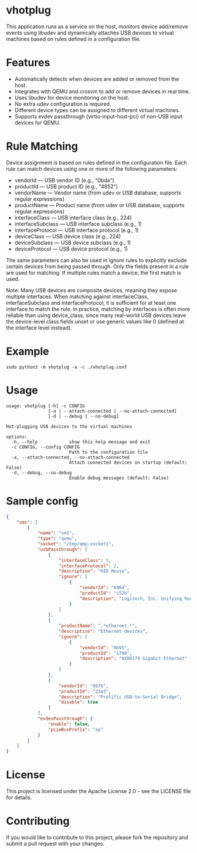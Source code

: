 # vhotplug

This application runs as a service on the host, monitors device add/remove events using libudev and dynamically attaches USB devices to virtual machines based on rules defined in a configuration file.

# Features

- Automatically detects when devices are added or removed from the host.
- Integrates with QEMU and crosvm to add or remove devices in real time.
- Uses libudev for device monitoring on the host.
- No extra udev configuration is required.
- Different device types can be assigned to different virtual machines.
- Supports evdev passthrough (virtio-input-host-pci) of non-USB input devices for QEMU.

# Rule Matching

Device assignment is based on rules defined in the configuration file.
Each rule can match devices using one or more of the following parameters:
- vendorId — USB vendor ID (e.g., "0bda")
- productId — USB product ID (e.g., "4852")
- vendorName — Vendor name (from udev or USB database, supports regular expressions)
- productName — Product name (from udev or USB database, supports regular expressions)
- interfaceClass — USB interface class (e.g., 224)
- interfaceSubclass — USB interface subclass (e.g., 1)
- interfaceProtocol — USB interface protocol (e.g., 1)
- deviceClass — USB device class (e.g., 224)
- deviceSubclass — USB device subclass (e.g., 1)
- deviceProtocol — USB device protocol (e.g., 1)

The same parameters can also be used in ignore rules to explicitly exclude certain devices from being passed through.
Only the fields present in a rule are used for matching. If multiple rules match a device, the first match is used.

Note: Many USB devices are composite devices, meaning they expose multiple interfaces. When matching against interfaceClass, interfaceSubclass and interfaceProtocol, it is sufficient for at least one interface to match the rule.
In practice, matching by interfaces is often more reliable than using device_class, since many real-world USB devices leave the device-level class fields unset or use generic values like 0 (defined at the interface level instead).

# Example

```
sudo python3 -m vhotplug -a -c ./vhotplug.conf
```

# Usage

```
usage: vhotplug [-h] -c CONFIG
                [-a | --attach-connected | --no-attach-connected]
                [-d | --debug | --no-debug]

Hot-plugging USB devices to the virtual machines

options:
  -h, --help            show this help message and exit
  -c CONFIG, --config CONFIG
                        Path to the configuration file
  -a, --attach-connected, --no-attach-connected
                        Attach connected devices on startup (default: False)
  -d, --debug, --no-debug
                        Enable debug messages (default: False)
```

# Sample config

```json
{
    "vms": [
        {
            "name": "vm1",
            "type": "qemu",
            "socket": "/tmp/qmp-socket1",
            "usbPassthrough": [
                {
                    "interfaceClass": 3,
                    "interfaceProtocol": 2,
                    "description": "HID Mouse",
                    "ignore": [
                        {
                            "vendorId": "046d",
                            "productId": "c52b",
                            "description": "Logitech, Inc. Unifying Receiver"
                        }
                    ]
                },
                {
                    "productName": ".*ethernet.*",
                    "description": "Ethernet devices",
                    "ignore": [
                        {
                            "vendorId": "0b95",
                            "productId": "1790",
                            "description": "AX88179 Gigabit Ethernet"
                        }
                    ]
                },
                {
                    "vendorId": "067b",
                    "productId": "23a3",
                    "description": "Prolific USB-to-Serial Bridge",
                    "disable": true
                }
            ],
            "evdevPassthrough": {
                "enable": false,
                "pcieBusPrefix": "ep"
            }
        }
    ]
}
```

# License

This project is licensed under the Apache License 2.0 - see the LICENSE file for details.

# Contributing

If you would like to contribute to this project, please fork the repository and submit a pull request with your changes.
